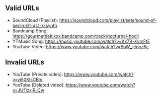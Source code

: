 ## Valid URLs

- SoundCloud (Playlist): https://soundcloud.com/playlist/sets/sound-of-berlin-01-qs1-x-synth
- Bandcamp Song: https://gourmetdeluxxx.bandcamp.com/track/nocturnal-hooli
- YTMusic Song: https://music.youtube.com/watch?v=Kx7B-XvmFtE
- YouTube Video: https://www.youtube.com/watch?v=BaW_jenozKc

## Invalid URLs

- YouTube [Private video]: https://www.youtube.com/watch?v=yi50KlsCBio
- YouTube [Deleted video]: https://www.youtube.com/watch?v=JUf1zxjR_Qw
